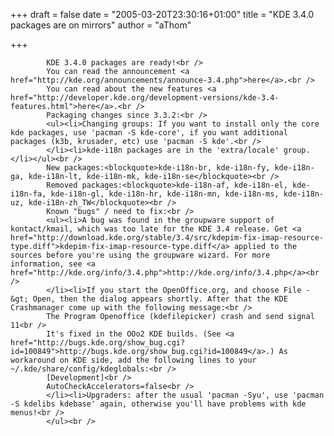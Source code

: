 
+++
draft = false
date = "2005-03-20T23:30:16+01:00"
title = "KDE 3.4.0 packages are on mirrors"
author = "aThom"

+++

            KDE 3.4.0 packages are ready!<br />
            You can read the announcement <a href="http://kde.org/announcements/announce-3.4.php">here</a>.<br />
            You can read about the new features <a href="http://developer.kde.org/development-versions/kde-3.4-features.html">here</a>.<br />
            Packaging changes since 3.3.2:<br />
            <ul><li>Changing groups: If you want to install only the core kde packages, use 'pacman -S kde-core', if you want additional packages (k3b, krusader, etc) use 'pacman -S kde'.<br />
            </li><li>kde-i18n packages are in the 'extra/locale' group.</li></ul><br />
            New packages:<blockquote>kde-i18n-br, kde-i18n-fy, kde-i18n-ga, kde-i18n-lt, kde-i18n-mk, kde-i18n-se</blockquote><br />
            Removed packages:<blockquote>kde-i18n-af, kde-i18n-el, kde-i18n-fa, kde-i18n-gl, kde-i18n-hr, kde-i18n-mn, kde-i18n-ms, kde-i18n-uz, kde-i18n-zh_TW</blockquote><br />
            Known "bugs" / need to fix:<br />
            <ul><li>A bug was found in the groupware support of kontact/kmail, which was too late for the KDE 3.4 release. Get <a href="http://download.kde.org/stable/3.4/src/kdepim-fix-imap-resource-type.diff">kdepim-fix-imap-resource-type.diff</a> applied to the sources before you're using the groupware wizard. For more information, see <a href="http://kde.org/info/3.4.php">http://kde.org/info/3.4.php</a><br />
            </li><li>If you start the OpenOffice.org, and choose File -&gt; Open, then the dialog appears shortly. After that the KDE Crashmanager come up with the following message:<br />
            The Program Openoffice (kdefilepicker) crash and send signal 11<br />
            It's fixed in the OOo2 KDE builds. (See <a href="http://bugs.kde.org/show_bug.cgi?id=100849">http://bugs.kde.org/show_bug.cgi?id=100849</a>.) As workaround on KDE side, add the following lines to your ~/.kde/share/config/kdeglobals:<br />
            [Development]<br />
            AutoCheckAccelerators=false<br />
            </li><li>Upgraders: after the usual 'pacman -Syu', use 'pacman -S kdelibs kdebase' again, otherwise you'll have problems with kde menus!<br />
            </ul><br />
            
        